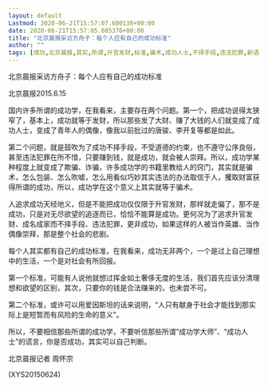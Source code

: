```yaml
---
layout: default
Lastmod: 2020-06-21T15:57:07.600138+00:00
date: 2020-06-21T15:57:05.605376+00:00
title: "北京晨报采访方舟子：每个人应有自己的成功标准"
author: ""
tags: [成功,北京晨报,其实,所谓,升官发财,标准,骗术,成功人士,不择手段,违法犯罪,新语丝]
---
```


北京晨报采访方舟子：每个人应有自己的成功标准

北京晨报2015.6.15

国内许多所谓的成功学，在我看来，主要存在两个问题。第一个，把成功说得太狭窄了，基本上，成功就等于发财，所以那些发了大财、赚了大钱的人们就变成了成功人士，变成了青年人的偶像，像我以前批过的唐骏、李开复等都是如此。

第二个问题，就是鼓吹为了成功不择手段，不受道德的约束，也不遵守公序良俗，甚至违法犯罪在所不惜，只要赚到钱，就是成功，就会被人崇拜。所以，成功学某种程度上就变成了欺骗、诈骗，许多成功学的书籍里教给人的窍门，其实就是骗术，怎么包装、怎么吹嘘，怎么用看似巧妙其实违法的办法取信于人，攫取财富获得所谓的成功，所以，成功学在这个意义上其实就等于骗术。

人追求成功天经地义，但是不能把成功仅仅限于升官发财，那样就走偏了，那不是成功，只是对无尽欲望的追逐而已，恰恰不能算是成功。更何况为了追求升官发财、成名成家而不择手段、违法犯罪，更非成功，如果这样的人被当作英雄、当作偶像崇拜，那是整个社会的悲剧。

每个人其实都有自己的成功标准，在我看来，成功无非两个，一个是过上自己理想中的生活，一个是对社会有所回报。

第一个标准，可能有人说他就想过挥金如土奢侈无度的生活，我们首先应该分清理想和欲望的区别，其次，只要你的钱是合法赚来的，也未尝不可。

第二个标准，或许可以用爱因斯坦的话来说明，“人只有献身于社会才能找到那实际上是短暂而有风险的生命的意义”。

所以，不要相信那些所谓的成功学，不要听信那些所谓“成功学大师”、“成功人士”的谎言，你是否成功，其实可以自己判断。

北京晨报记者 周怀宗

(XYS20150624)


